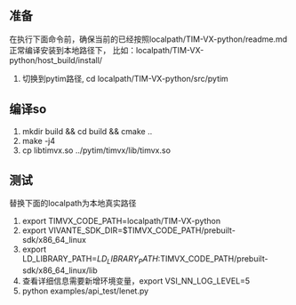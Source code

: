 
## 准备
在执行下面命令前，确保当前的已经按照localpath/TIM-VX-python/readme.md正常编译安装到本地路径下，
比如：localpath/TIM-VX-python/host_build/install/
1. 切换到pytim路径, cd localpath/TIM-VX-python/src/pytim

## 编译so
1. mkdir build && cd build && cmake ..
2. make -j4
3. cp libtimvx.so ../pytim/timvx/lib/timvx.so

## 测试
替换下面的localpath为本地真实路径  
1. export TIMVX_CODE_PATH=localpath/TIM-VX-python
2. export VIVANTE_SDK_DIR=$TIMVX_CODE_PATH/prebuilt-sdk/x86_64_linux
3. export LD_LIBRARY_PATH=$LD_LIBRARY_PATH:$TIMVX_CODE_PATH/prebuilt-sdk/x86_64_linux/lib
4. 查看详细信息需要新增环境变量，export VSI_NN_LOG_LEVEL=5
5. python examples/api_test/lenet.py